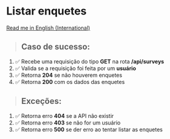 # Listar enquetes

[Read me in English (International)](./surveys.md)

> ## Caso de sucesso:
1. ✅ Recebe uma requisição do tipo **GET** na rota **/api/surveys**
1. ✅ Valida se a requisição foi feita por um **usuário**
1. ✅ Retorna **204** se não houverem enquetes
1. ✅ Retorna **200** com os dados das enquetes

> ## Exceções:
1. ✅ Retorna erro **404** se a API não existir
1. ✅ Retorna erro **403** se não for um usuário
1. ✅ Retorna erro **500** se der erro ao tentar listar as enquetes